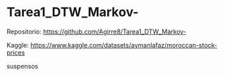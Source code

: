 # Tarea1_DTW_Markov-

Repositorio: 
https://github.com/Agirre8/Tarea1_DTW_Markov-

Kaggle: 
https://www.kaggle.com/datasets/aymanlafaz/moroccan-stock-prices

suspensos
